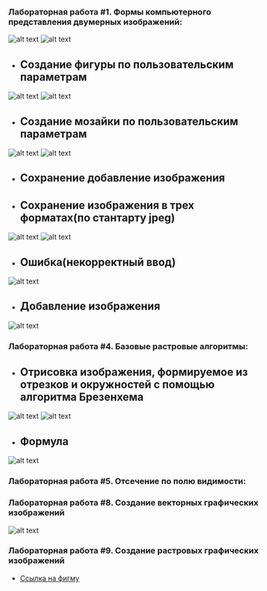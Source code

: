 ### Лабораторная работа #1. Формы компьютерного представления двумерных изображений:
![alt text](https://github.com/tolkachew/CompGraphAlg/blob/master/src/Pic/image_2023-06-03_21-56-30.png)
![alt text](https://github.com/tolkachew/CompGraphAlg/blob/master/src/Pic/image_2023-06-03_21-56-30%20(2).png)
- ## Создание фигуры по пользовательским параметрам
![alt text](https://github.com/tolkachew/CompGraphAlg/blob/master/src/Pic/image_2023-06-03_21-56-30%20(3).png)
![alt text](https://github.com/tolkachew/CompGraphAlg/blob/master/src/Pic/image_2023-06-03_21-56-30%20(4).png)
- ## Создание мозайки по пользовательским параметрам
![alt text](https://github.com/tolkachew/CompGraphAlg/blob/master/src/Pic/image_2023-06-03_21-56-31.png)
![alt text](https://github.com/tolkachew/CompGraphAlg/blob/master/src/Pic/image_2023-06-03_21-56-31%20(2).png)
- ## Сохранение добавление изображения
- ## Сохранение изображения в трех форматах(по стантарту jpeg)
![alt text](https://github.com/tolkachew/CompGraphAlg/blob/master/src/Pic/image_2023-06-03_21-56-31%20(3).png)
![alt text](https://github.com/tolkachew/CompGraphAlg/blob/master/src/Pic/image_2023-06-03_21-56-31%20(4).png)
- ## Ошибка(некорректный ввод)
![alt text](https://github.com/tolkachew/CompGraphAlg/blob/master/src/Pic/image_2023-06-03_21-56-31%20(5).png)
- ## Добавление изображения
![alt text](https://github.com/tolkachew/CompGraphAlg/blob/master/src/Pic/image_2023-06-03_21-56-31%20(6).png)


### Лабораторная работа #4. Базовые растровые алгоритмы:
- ## Отрисовка изображения, формируемое из отрезков и окружностей с помощью алгоритма Брезенхема
![alt text](https://github.com/tolkachew/CompGraphAlg/blob/master/src/Pic/image_2023-06-03_21-58-00.png)
![alt text](https://github.com/tolkachew/CompGraphAlg/blob/master/src/Pic/image_2023-06-03_21-58-00%20(2).png)
- ## Формула
![alt text](https://github.com/tolkachew/CompGraphAlg/blob/master/src/Pic/13.JPG)


### Лабораторная работа #5. Отсечение по полю видимости:


### Лабораторная работа #8. Создание векторных графических изображений
![alt text](https://github.com/tolkachew/CompGraphAlg/blob/master/src/laba8/%D0%A2%D0%BE%D0%BB%D0%BA%D0%B0%D1%87%D0%B5%D0%B2%2024%D0%B7_%D0%BA.jpg)


### Лабораторная работа #9. Создание растровых графических изображений
- [Ссылка на фигму](https://www.figma.com/file/6d4HJIeggLx6cUPdFG61BC/%D0%A2%D0%BE%D0%BB%D0%BA%D0%B0%D1%87%D0%B5%D0%B2-%D0%92.%D0%A1.-24%D0%B7?type=design&node-id=0%3A1&t=aI6lTCGcxOuiDud5-1)
